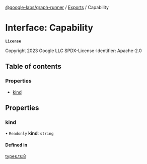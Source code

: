 [@google-labs/graph-runner](../README.md) / [Exports](../modules.md) / Capability

# Interface: Capability

**`License`**

Copyright 2023 Google LLC
SPDX-License-Identifier: Apache-2.0

## Table of contents

### Properties

- [kind](Capability.md#kind)

## Properties

### kind

• `Readonly` **kind**: `string`

#### Defined in

[types.ts:8](https://github.com/Chizobaonorh/labs-prototypes/blob/2adb69f/seeds/graph-runner/src/types.ts#L8)
